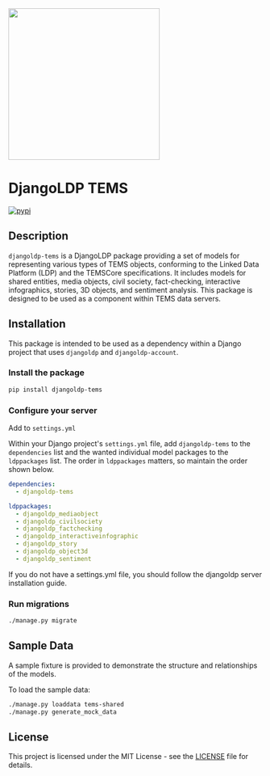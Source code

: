 <img src="https://cdn.startinblox.com/tems/cofund.png" width="300" />

# DjangoLDP TEMS

[![pypi](https://img.shields.io/pypi/v/djangoldp-tems)](https://pypi.org/project/djangoldp-tems/)

## Description

`djangoldp-tems` is a DjangoLDP package providing a set of models for representing various types of TEMS objects, conforming to the Linked Data Platform (LDP) and the TEMSCore specifications. It includes models for shared entities, media objects, civil society, fact-checking, interactive infographics, stories, 3D objects, and sentiment analysis. This package is designed to be used as a component within TEMS data servers.

## Installation

This package is intended to be used as a dependency within a Django project that uses `djangoldp` and `djangoldp-account`.

### Install the package

```bash
pip install djangoldp-tems
```

### Configure your server

Add to `settings.yml`

Within your Django project's `settings.yml` file, add `djangoldp-tems` to the `dependencies` list and the wanted individual model packages to the `ldppackages` list. The order in `ldppackages` matters, so maintain the order shown below.

```yaml
dependencies:
  - djangoldp-tems

ldppackages:
  - djangoldp_mediaobject
  - djangoldp_civilsociety
  - djangoldp_factchecking
  - djangoldp_interactiveinfographic
  - djangoldp_story
  - djangoldp_object3d
  - djangoldp_sentiment
```

If you do not have a settings.yml file, you should follow the djangoldp server installation guide.

### Run migrations

```bash
./manage.py migrate
```

## Sample Data

A sample fixture is provided to demonstrate the structure and relationships of the models.

To load the sample data:

```bash
./manage.py loaddata tems-shared
./manage.py generate_mock_data
```

## License

This project is licensed under the MIT License - see the [LICENSE](LICENSE) file for details.
